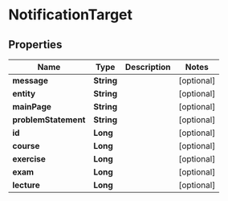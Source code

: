 

# NotificationTarget


## Properties

| Name | Type | Description | Notes |
|------------ | ------------- | ------------- | -------------|
|**message** | **String** |  |  [optional] |
|**entity** | **String** |  |  [optional] |
|**mainPage** | **String** |  |  [optional] |
|**problemStatement** | **String** |  |  [optional] |
|**id** | **Long** |  |  [optional] |
|**course** | **Long** |  |  [optional] |
|**exercise** | **Long** |  |  [optional] |
|**exam** | **Long** |  |  [optional] |
|**lecture** | **Long** |  |  [optional] |



